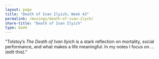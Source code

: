 ```yaml
---
layout: page
title: "Death of Ivan Ilyich; Week 43"
permalink: /musings/death-of-ivan-ilych/
share-title: "Death of Ivan Ilyich"
type: book
---
```

"Tolstoy’s *The Death of Ivan Ilyich* is a stark reflection on mortality, social performance, and what makes a life meaningful. In my notes I focus on ... (edit this)."